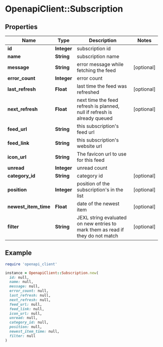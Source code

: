 # OpenapiClient::Subscription

## Properties

| Name | Type | Description | Notes |
| ---- | ---- | ----------- | ----- |
| **id** | **Integer** | subscription id |  |
| **name** | **String** | subscription name |  |
| **message** | **String** | error message while fetching the feed | [optional] |
| **error_count** | **Integer** | error count |  |
| **last_refresh** | **Float** | last time the feed was refreshed | [optional] |
| **next_refresh** | **Float** | next time the feed refresh is planned, null if refresh is already queued | [optional] |
| **feed_url** | **String** | this subscription&#39;s feed url |  |
| **feed_link** | **String** | this subscription&#39;s website url |  |
| **icon_url** | **String** | The favicon url to use for this feed |  |
| **unread** | **Integer** | unread count |  |
| **category_id** | **String** | category id | [optional] |
| **position** | **Integer** | position of the subscription&#39;s in the list | [optional] |
| **newest_item_time** | **Float** | date of the newest item | [optional] |
| **filter** | **String** | JEXL string evaluated on new entries to mark them as read if they do not match | [optional] |

## Example

```ruby
require 'openapi_client'

instance = OpenapiClient::Subscription.new(
  id: null,
  name: null,
  message: null,
  error_count: null,
  last_refresh: null,
  next_refresh: null,
  feed_url: null,
  feed_link: null,
  icon_url: null,
  unread: null,
  category_id: null,
  position: null,
  newest_item_time: null,
  filter: null
)
```

